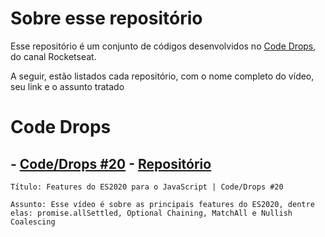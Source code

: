 # Sobre esse repositório
Esse repositório é um conjunto de códigos desenvolvidos no [Code Drops](https://www.youtube.com/watch?v=faekjlZuTFA&list=PL85ITvJ7FLohhULgUFkYBf2xcXCG6yfVV&ab_channel=Rocketseat
), do canal Rocketseat. 

A seguir, estão listados cada repositório, com o nome completo do vídeo, seu link e o assunto tratado 

# Code Drops

## - [Code/Drops #20](https://www.youtube.com/watch?v=qaSwiYBC3sk&t=1s&ab_channel=Rocketseat) - [Repositório](https://github.com/DyogoBendo/Code-Drops/tree/master/Code_Drops_20)
    Título: Features do ES2020 para o JavaScript | Code/Drops #20
    
    Assunto: Esse vídeo é sobre as principais features do ES2020, dentre elas: promise.allSettled, Optional Chaining, MatchAll e Nullish Coalescing